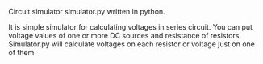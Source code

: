 Circuit simulator simulator.py written in python. 

It is simple simulator for calculating voltages in series circuit.
You can put voltage values of one or more DC sources and resistance of resistors. Simulator.py will calculate voltages on each resistor or voltage just on one of them. 
